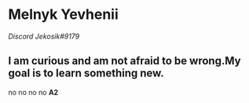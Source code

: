 # Melnyk Yevhenii 
*Discord Jekosik#9179*
## I am  curious and am not afraid to be wrong.My goal is to learn something new.
no
no
no
no
**A2**